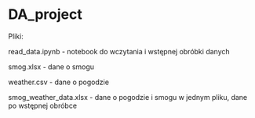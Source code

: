 # DA_project
Pliki:

read_data.ipynb - notebook do wczytania i wstępnej obróbki danych

smog.xlsx - dane o smogu

weather.csv - dane o pogodzie

smog_weather_data.xlsx - dane o pogodzie i smogu w jednym pliku, dane po wstępnej obróbce
